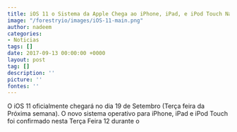 ```yaml
---
title: iOS 11 o Sistema da Apple Chega ao iPhone, iPad, e iPod Touch Na próxima Semana
image: "/forestryio/images/iOS-11-main.png"
author: nadeem
categories:
- Noticias
tags: []
date: 2017-09-13 00:00:00 +0000
layout: post
tag: []
description: ''
picture: ''
fontes: ''
---
```



O iOS 11 oficialmente chegará no dia 19 de Setembro (Terça feira da Próxima semana). O novo sistema operativo para iPhone, iPad e iPod Touch foi confirmado nesta Terça Feira 12 durante o